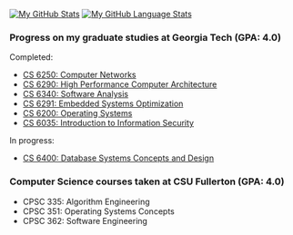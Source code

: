 [![My GitHub Stats](https://github-readme-stats-phi-one-62.vercel.app/api/?username=gaubiago&count_private=true&hide_rank=true&theme=transparent&include_all_commits=true&show_icons=true&hide_border=true&custom_title=My%20%GitHub%20%Stats)]()
[![My GitHub Language Stats](https://github-readme-stats-phi-one-62.vercel.app/api/top-langs/?username=gaubiago&count_private=true&layout=compact&theme=transparent&langs_count=10&hide=GLSL,Forth,MATLAB,Jupyter%20%Notebook&include_all_commits=true&card_width=350px&hide_border=true&custom_title=Top&nbsp;10&nbsp;Languages%20%I've%20%Used)]()

### Progress on my graduate studies at Georgia Tech (GPA: 4.0)
Completed:
 - [CS 6250: Computer Networks](https://omscs.gatech.edu/cs-6250-computer-networks)
 - [CS 6290: High Performance Computer Architecture](https://omscs.gatech.edu/cs-6290-high-performance-computer-architecture)
 - [CS 6340: Software Analysis](https://omscs.gatech.edu/cs-6340-software-analysis)
 - [CS 6291: Embedded Systems Optimization](https://omscs.gatech.edu/cs-6291-embedded-systems-optimization)
 - [CS 6200: Operating Systems](https://omscs.gatech.edu/cs-6200-introduction-operating-systems)
 - [CS 6035: Introduction to Information Security](https://omscs.gatech.edu/cs-6035-introduction-to-information-security)

In progress:
 - [CS 6400: Database Systems Concepts and Design](https://omscs.gatech.edu/cs-6400-database-systems-concepts-and-design)

### Computer Science courses taken at CSU Fullerton (GPA: 4.0)
 - CPSC 335: Algorithm Engineering
 - CPSC 351: Operating Systems Concepts
 - CPSC 362: Software Engineering

<!--

Good tips for further customization of the profile page:
https://www.youtube.com/watch?v=n6d4KHSKqGk&t

Cards to update every 4 hours.

### Hi there 👋

**gaubiago/gaubiago** is a ✨ _special_ ✨ repository because its `README.md` (this file) appears on your GitHub profile.

Here are some ideas to get you started:

- 🔭 I’m currently working on ...
- 🌱 I’m currently learning ...
- 👯 I’m looking to collaborate on ...
- 🤔 I’m looking for help with ...
- 💬 Ask me about ...
- 📫 How to reach me: ...
- 😄 Pronouns: ...
- ⚡ Fun fact: ...

-->
